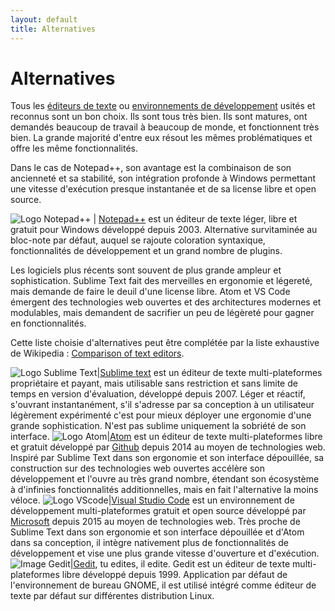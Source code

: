 ```yaml
---
layout: default
title: Alternatives
---
```

# Alternatives

Tous les [éditeurs de texte](https://fr.wikipedia.org/wiki/Editeur_de_texte) ou [environnements de développement](https://fr.wikipedia.org/wiki/Environnement_de_développement) usités et reconnus sont un bon choix. Ils sont tous très bien. Ils sont matures, ont demandés beaucoup de travail à beaucoup de monde, et fonctionnent très bien. La grande majorité d'entre eux résout les mêmes problématiques et offre les même fonctionnalités.

Dans le cas de Notepad++, son avantage est la combinaison de son ancienneté et sa stabilité, son intégration profonde à Windows permettant une vitesse d'exécution presque instantanée et de sa license libre et open source.

![Logo Notepad++](https://upload.wikimedia.org/wikipedia/commons/0/0f/Notepad%2B%2B_Logo.png) | [Notepad++](notepad++.md) est un éditeur de texte léger, libre et gratuit pour Windows développé depuis 2003. Alternative survitaminée au bloc-note par défaut, auquel se rajoute coloration syntaxique, fonctionnalités de développement et un grand nombre de plugins.

Les logiciels plus récents sont souvent de plus grande ampleur et sophistication. Sublime Text fait des merveilles en ergonomie et légereté, mais demande de faire le deuil d'une license libre. Atom et VS Code émergent des technologies web ouvertes et des architectures modernes et modulables, mais demandent de sacrifier un peu de légèreté pour gagner en fonctionnalités.

Cette liste choisie d'alternatives peut être complétée par la liste exhaustive de Wikipedia : [Comparison of text editors](https://wikipedia.org/wiki/Comparison_of_text_editors).

![Logo Sublime Text](https://upload.wikimedia.org/wikipedia/en/d/d2/Sublime_Text_3_logo.png)|[Sublime text](http://sublimetext.com) est un éditeur de texte multi-plateformes propriétaire et payant, mais utilisable sans restriction et sans limite de temps en version d'évaluation, développé depuis 2007. Léger et réactif, s'ouvrant instantanément, s'il s'adresse par sa conception à un utilisateur légèrement expérimenté c'est pour mieux déployer une ergonomie d'une grande sophistication. N'est pas sublime uniquement la sobriété de son interface.
![Logo Atom](https://upload.wikimedia.org/wikipedia/commons/8/80/Atom_editor_logo.svg)|[Atom](https://atom.io) est un éditeur de texte multi-plateformes libre et gratuit développé par [Github](http://github.com) depuis 2014 au moyen de technologies web. Inspiré par Sublime Text dans son ergonomie et son interface dépouillée, sa construction sur des technologies web ouvertes accélère son développement et l'ouvre au très grand nombre, étendant son écosystème à d'infinies fonctionnalités additionnelles, mais en fait l'alternative la moins véloce.
![Logo VScode](https://upload.wikimedia.org/wikipedia/commons/f/f3/Visual_Studio_Code_0.10.1_icon.png)|[Visual Studio Code](https://code.visualstudio.com) est un environnement de développement multi-plateformes gratuit et open source développé par [Microsoft](http://github.com) depuis 2015 au moyen de technologies web. Très proche de Sublime Text dans son ergonomie et son interface dépouillée et d'Atom dans sa conception, il intègre nativement plus de fonctionnalités de développement et vise une plus grande vitesse d'ouverture et d'exécution.
![Image Gedit](http://doc.ubuntu-fr.org/_media/gedit/gedit.png)|[Gedit](https://fr.wikipedia.org/wiki/Gedit), tu edites, il edite. Gedit est un éditeur de texte multi-plateformes libre développé depuis 1999. Application par défaut de l'environnement de bureau GNOME, il est utilisé intégré comme éditeur de texte par défaut sur différentes distribution Linux.
